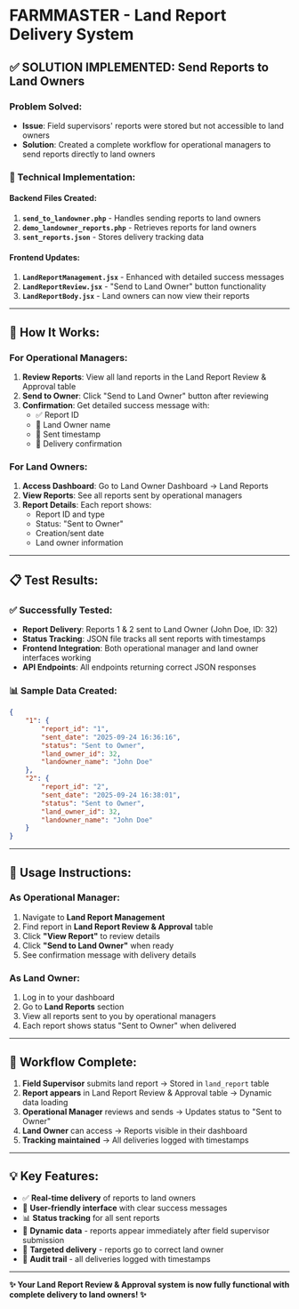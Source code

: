 # FARMMASTER - Land Report Delivery System

## ✅ SOLUTION IMPLEMENTED: Send Reports to Land Owners

### Problem Solved:
- **Issue**: Field supervisors' reports were stored but not accessible to land owners
- **Solution**: Created a complete workflow for operational managers to send reports directly to land owners

### 🔧 Technical Implementation:

#### Backend Files Created:
1. **`send_to_landowner.php`** - Handles sending reports to land owners
2. **`demo_landowner_reports.php`** - Retrieves reports for land owners
3. **`sent_reports.json`** - Stores delivery tracking data

#### Frontend Updates:
1. **`LandReportManagement.jsx`** - Enhanced with detailed success messages
2. **`LandReportReview.jsx`** - "Send to Land Owner" button functionality
3. **`LandReportBody.jsx`** - Land owners can now view their reports

---

## 🎯 How It Works:

### For Operational Managers:
1. **Review Reports**: View all land reports in the Land Report Review & Approval table
2. **Send to Owner**: Click "Send to Land Owner" button after reviewing
3. **Confirmation**: Get detailed success message with:
   - ✅ Report ID
   - 👤 Land Owner name
   - 📅 Sent timestamp
   - 🎯 Delivery confirmation

### For Land Owners:
1. **Access Dashboard**: Go to Land Owner Dashboard → Land Reports
2. **View Reports**: See all reports sent by operational managers
3. **Report Details**: Each report shows:
   - Report ID and type
   - Status: "Sent to Owner"
   - Creation/sent date
   - Land owner information

---

## 📋 Test Results:

### ✅ Successfully Tested:
- **Report Delivery**: Reports 1 & 2 sent to Land Owner (John Doe, ID: 32)
- **Status Tracking**: JSON file tracks all sent reports with timestamps
- **Frontend Integration**: Both operational manager and land owner interfaces working
- **API Endpoints**: All endpoints returning correct JSON responses

### 📊 Sample Data Created:
```json
{
    "1": {
        "report_id": "1",
        "sent_date": "2025-09-24 16:36:16",
        "status": "Sent to Owner",
        "land_owner_id": 32,
        "landowner_name": "John Doe"
    },
    "2": {
        "report_id": "2", 
        "sent_date": "2025-09-24 16:38:01",
        "status": "Sent to Owner",
        "land_owner_id": 32,
        "landowner_name": "John Doe"
    }
}
```

---

## 🚀 Usage Instructions:

### As Operational Manager:
1. Navigate to **Land Report Management**
2. Find report in **Land Report Review & Approval** table
3. Click **"View Report"** to review details
4. Click **"Send to Land Owner"** when ready
5. See confirmation message with delivery details

### As Land Owner:
1. Log in to your dashboard
2. Go to **Land Reports** section
3. View all reports sent to you by operational managers
4. Each report shows status "Sent to Owner" when delivered

---

## 🔄 Workflow Complete:

1. **Field Supervisor** submits land report → Stored in `land_report` table
2. **Report appears** in Land Report Review & Approval table → Dynamic data loading
3. **Operational Manager** reviews and sends → Updates status to "Sent to Owner"
4. **Land Owner** can access → Reports visible in their dashboard
5. **Tracking maintained** → All deliveries logged with timestamps

---

## 💡 Key Features:

- ✅ **Real-time delivery** of reports to land owners
- 📱 **User-friendly interface** with clear success messages  
- 📊 **Status tracking** for all sent reports
- 🔄 **Dynamic data** - reports appear immediately after field supervisor submission
- 🎯 **Targeted delivery** - reports go to correct land owner
- 📝 **Audit trail** - all deliveries logged with timestamps

---

**✨ Your Land Report Review & Approval system is now fully functional with complete delivery to land owners! ✨**